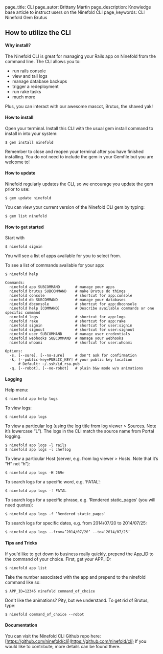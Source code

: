 page_title: CLI
page_autor: Brittany Martin
page_description: Knowledge base article to instruct users on the Ninefold CLI
page_keywords: CLI Ninefold Gem Brutus

## How to utilize the CLI

#### Why install?

The Ninefold CLI is great for managing your Rails app on Ninefold from the command line. The CLI allows you to:

* run rails console
* view and tail logs
* manage database backups
* trigger a redeployment
* run rake tasks
* much more

Plus, you can interact with our awesome mascot, Brutus, the shaved yak!

#### How to install

Open your terminal. Install this CLI with the usual gem install command to install in into your system:

    $ gem install ninefold

Remember to close and reopen your terminal after you have finished installing. You do not need to include the gem in your Gemfile but you are welcome to!

#### How to update

Ninefold regularly updates the CLI, so we encourage you update the gem prior to use:

    $ gem update ninefold

You can view your current version of the Ninefold CLI gem by typing:

    $ gem list ninefold

#### How to get started 

Start with

    $ ninefold signin

You will see a list of apps available for you to select from.

To see a list of commands available for your app:

    $ ninefold help

    Commands:
      ninefold app SUBCOMMAND       # manage your apps
      ninefold brutus SUBCOMMAND    # make Brutus do things
      ninefold console              # shortcut for app:console
      ninefold db SUBCOMMAND        # manage your databases
      ninefold dbconsole            # shortcut for app:dbconsole
      ninefold help [COMMAND]       # Describe available commands or one specific command
      ninefold logs                 # shortcut for app:logs
      ninefold rake                 # shortcut for app:rake
      ninefold signin               # shortcut for user:signin
      ninefold signout              # shortcut for user:signout
      ninefold user SUBCOMMAND      # manage user credentials
      ninefold webhooks SUBCOMMAND  # manage your webhooks
      ninefold whoami               # shortcut for user:whoami

    Options:
      -s, [--sure], [--no-sure]     # don't ask for confirmation
      -k, [--public-key=PUBLIC_KEY] # your public key location
          # Default: ~/.ssh/id_rsa.pub
      -q, [--robot], [--no-robot]   # plain b&w mode w/o animations

#### Logging

Help menu:

	$ ninefold app help logs

To view logs:
	
	$ ninefold app logs

To view a particular log (using the log title from log viewer > Sources. Note it’s  lowercase “L”). The logs in the CLI match the source name from Portal logging. 

	$ ninefold app logs -l rails
	$ ninefold app logs -l cheflog

To view a particular Host (server, e.g. from log viewer > Hosts. Note that it’s “H” not “h”):

	$ ninefold app logs -H 269e

To search logs for a specific word, e.g. ‘FATAL’:

	$ ninefold app logs -f FATAL

To search logs for a specific phrase, e.g. ‘Rendered static_pages’ (you will need quotes):

	$ ninefold app logs -f ‘Rendered static_pages’

To search logs for specific dates, e.g. from 2014/07/20 to 2014/07/25:

	$ ninefold app logs --from=’2014/07/20’ --to=’2014/07/25’

#### Tips and Tricks

If you'd like to get down to business really quickly, prepend the App_ID to the command of your choice. First, get your APP_ID:

    $ ninefold app list

Take the number associated with the app and prepend to the ninefold command like so:

    $ APP_ID=12345 ninefold command_of_choice

Don't like the animations? Pity, but we understand. To get rid of Brutus, type:

    $ ninefold command_of_choice --robot

#### Documentation

You can visit the Ninefold CLI Github repo here: [https://github.com/ninefold/cli](https://github.com/ninefold/cli) If you would like to contribute, more details can be found there.
